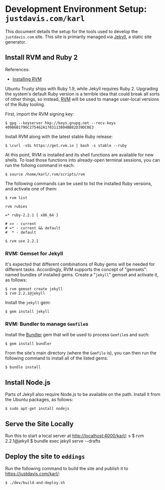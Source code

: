 # Development Environment Setup: `justdavis.com/karl`

This document details the setup for the tools used to develop the `justdavis.com` site. This site is primarily managed via [Jekyll](http://jekyllrb.com/), a static site generator.


## Install RVM and Ruby 2

References:

* [Installing RVM](https://rvm.io/rvm/install)

Ubuntu Trusty ships with Ruby 1.9, while Jekyll requires Ruby 2. Upgrading the system's default Ruby version is a terrible idea that could break all sorts of other things, so instead, [RVM](https://rvm.io/) will be used to manage user-local versions of the Ruby tooling.

First, import the RVM signing key:

    $ gpg --keyserver hkp://keys.gnupg.net --recv-keys 409B6B1796C275462A1703113804BB82D39DC0E3

Install RVM along with the latest stable Ruby release:

    $ \curl -sSL https://get.rvm.io | bash -s stable --ruby

At this point, RVM is installed and its shell functions are available for new shells. To load those functions into already-open terminal sessions, you can run the folloing command in each:

    $ source /home/karl/.rvm/scripts/rvm

The following commands can be used to list the installed Ruby versions, and activate one of them:

    $ rvm list
    
    rvm rubies
    
    =* ruby-2.2.1 [ x86_64 ]
    
    # => - current
    # =* - current && default
    #  * - default
    
    $ rvm use 2.2.1


### RVM: Gemset for Jekyll

It's expected that different combinations of Ruby gems will be needed for different tasks. Accordingly, RVM supports the concept of "gemsets": named bundles of installed gems. Create a "`jekyll`" gemset and activate it, as follows:

    $ rvm gemset create jekyll
    $ rvm 2.2.1@jekyll

Install the `jekyll` gem:

    $ gem install jekyll


### RVM: Bundler to manage `Gemfile`s

Install the [Bundler](http://bundler.io/) gem that will be used to process `Gemfile`s and such:

    $ gem install bundler

From the site's main directory (where the `Gemfile` is), you can then run the following command to install all of the listed gems:

    $ bundle install


## Install Node.js

Parts of Jekyll also require Node.js to be available on the path. Install it from the Ubuntu packages, as follows:

    $ sudo apt-get install nodejs


## Serve the Site Locally

Run this to start a local server at <http://localhost:4000/karl/>:
s
    $ rvm 2.2.1@jekyll
    $ bundle exec jekyll serve --drafts

## Deploy the site to `eddings`

Run the following command to build the site and publish it to <https://justdavis.com/karl/>:

    $ ./dev/build-and-deploy.sh

